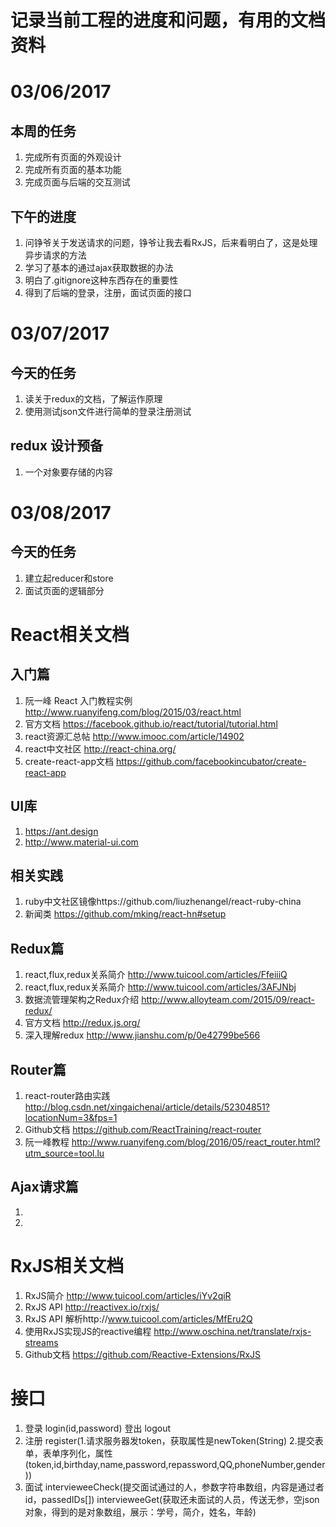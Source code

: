 # 记录当前工程的进度和问题，有用的文档资料

# 03/06/2017
## 本周的任务
1. 完成所有页面的外观设计
2. 完成所有页面的基本功能
3. 完成页面与后端的交互测试

## 下午的进度
1. 问铮爷关于发送请求的问题，铮爷让我去看RxJS，后来看明白了，这是处理异步请求的方法
2. 学习了基本的通过ajax获取数据的办法
3. 明白了.gitignore这种东西存在的重要性
4. 得到了后端的登录，注册，面试页面的接口

# 03/07/2017
## 今天的任务
1. 读关于redux的文档，了解运作原理
2. 使用测试json文件进行简单的登录注册测试

## redux 设计预备
1. 一个对象要存储的内容

# 03/08/2017
## 今天的任务
1. 建立起reducer和store
2. 面试页面的逻辑部分


# React相关文档

## 入门篇
1. 阮一峰 React 入门教程实例  http://www.ruanyifeng.com/blog/2015/03/react.html
2. 官方文档 https://facebook.github.io/react/tutorial/tutorial.html
3. react资源汇总帖 http://www.imooc.com/article/14902
4. react中文社区 http://react-china.org/
5. create-react-app文档 https://github.com/facebookincubator/create-react-app

## UI库
1. https://ant.design
2. http://www.material-ui.com

## 相关实践
1. ruby中文社区镜像https://github.com/liuzhenangel/react-ruby-china
2. 新闻类 https://github.com/mking/react-hn#setup

## Redux篇
1. react,flux,redux关系简介 http://www.tuicool.com/articles/FfeiiiQ
2. react,flux,redux关系简介 http://www.tuicool.com/articles/3AFJNbj
3. 数据流管理架构之Redux介绍 http://www.alloyteam.com/2015/09/react-redux/
4. 官方文档 http://redux.js.org/
5. 深入理解redux http://www.jianshu.com/p/0e42799be566

## Router篇
1. react-router路由实践 http://blog.csdn.net/xingaichenai/article/details/52304851?locationNum=3&fps=1
2. Github文档 https://github.com/ReactTraining/react-router
3. 阮一峰教程 http://www.ruanyifeng.com/blog/2016/05/react_router.html?utm_source=tool.lu

## Ajax请求篇
1. 
2. 

# RxJS相关文档
1. RxJS简介 http://www.tuicool.com/articles/iYv2qiR
2. RxJS API http://reactivex.io/rxjs/
3. RxJS API 解析http://www.tuicool.com/articles/MfEru2Q
4. 使用RxJS实现JS的reactive编程 http://www.oschina.net/translate/rxjs-streams
5. Github文档 https://github.com/Reactive-Extensions/RxJS

# 接口
1. 登录 login(id,password) 登出 logout
2. 注册 register(1.请求服务器发token，获取属性是newToken(String) 2.提交表单，表单序列化，属性(token,id,birthday,name,password,repassword,QQ,phoneNumber,gender))
3. 面试 intervieweeCheck(提交面试通过的人，参数字符串数组，内容是通过者id，passedIDs[]) intervieweeGet(获取还未面试的人员，传送无参，空json对象，得到的是对象数组，展示：学号，简介，姓名，年龄)
